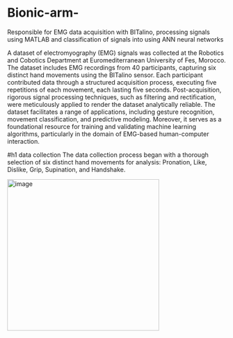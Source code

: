 # Bionic-arm-
Responsible for EMG data acquisition with BITalino, processing signals using MATLAB and classification of signals into using ANN neural networks


A dataset of electromyography (EMG) signals was collected at the Robotics and Cobotics Department at Euromediterranean University of Fes, Morocco. The dataset includes EMG recordings from 40 participants, capturing six distinct hand movements using the BITalino sensor. Each participant contributed data through a structured acquisition process, executing five repetitions of each movement, each lasting five seconds. Post-acquisition, rigorous signal processing techniques, such as filtering and rectification, were meticulously applied to render the dataset analytically reliable. The dataset facilitates a range of applications, including gesture recognition, movement classification, and predictive modeling. Moreover, it serves as a foundational resource for training and validating machine learning algorithms, particularly in the domain of EMG-based human-computer interaction.

#h1 data collection
The data collection process began with a thorough selection of six distinct hand movements for analysis: Pronation, Like, Dislike, Grip, Supination, and Handshake.


<img width="349" alt="image" src="https://github.com/user-attachments/assets/10c432c5-9bcc-453f-ab5b-05e8975015b6">


